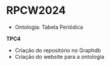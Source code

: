 # RPCW2024

* Ontologia: Tabela Periódica

**TPC4**

* Criação do repositório no Graphdb
* Criação do website para a ontologia